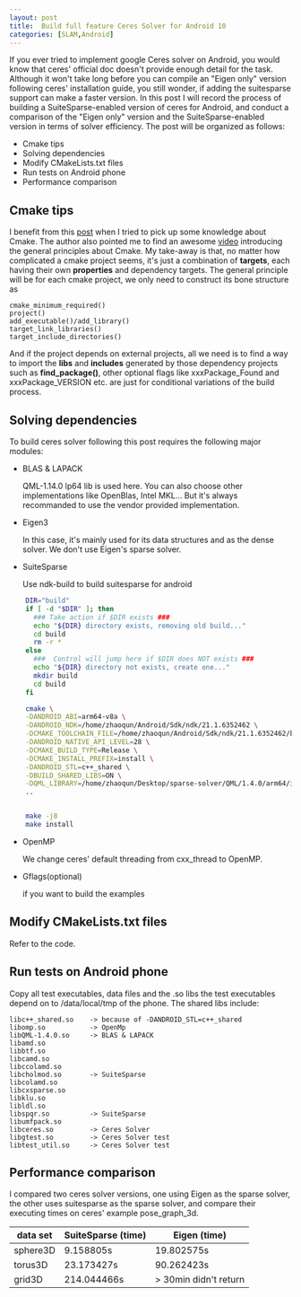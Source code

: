 ```yaml
---
layout: post
title:  Build full feature Ceres Solver for Android 10
categories: [SLAM,Android]
---
```


If you ever tried to implement google Ceres solver on Android, you would know that ceres' official doc doesn't provide enough detail for the task. Although it won't take long before you can compile an "Eigen only" version following ceres' installation guide, you still wonder, if adding the suitesparse support can make a faster version. In this post I will record the process of building a SuiteSparse-enabled version of ceres for Android, and conduct a comparison of the "Eigen only" version and the SuiteSparse-enabled version in terms of solver efficiency. The post will be organized as follows:

- Cmake tips
- Solving dependencies
- Modify CMakeLists.txt files
- Run tests on Android phone
- Performance comparison

## Cmake tips

I benefit from this [post](https://pabloariasal.github.io/2018/02/19/its-time-to-do-cmake-right/) when I tried to pick up some knowledge about Cmake. The author also pointed me to find an awesome [video](https://www.youtube.com/watch?v=bsXLMQ6WgIk) introducing the general principles about Cmake. My take-away is that, no matter how complicated a cmake project seems, it's just a combination of **targets**, each having their own **properties** and dependency targets. The general principle will be for each cmake project, we only need to construct its bone structure as
```shell
cmake_minimum_required()
project()
add_executable()/add_library()
target_link_libraries()
target_include_directories()
```
And if the project depends on external projects, all we need is to find a way to import the **libs** and **includes** generated by those dependency projects such as **find_package()**, other optional flags like xxxPackage_Found and xxxPackage_VERSION etc. are just for conditional variations of the build process. 

## Solving dependencies

To build ceres solver following this post requires the following major modules:

- BLAS & LAPACK 

	QML-1.14.0 lp64 lib is used here. You can also choose other implementations like OpenBlas, Intel MKL... But it's always recommanded to use the vendor provided implementation.

- Eigen3
	
	In this case, it's mainly used for its data structures and as the dense solver. We don't use Eigen's sparse solver. 

- SuiteSparse

	Use ndk-build to build suitesparse for android 
```sh
	DIR="build"
	if [ -d "$DIR" ]; then
	  ### Take action if $DIR exists ###
	  echo "${DIR} directory exists, removing old build..."
	  cd build
	  rm -r *
	else
	  ###  Control will jump here if $DIR does NOT exists ###
	  echo "${DIR} directory not exists, create one..."
	  mkdir build
	  cd build
	fi

	cmake \
	-DANDROID_ABI=arm64-v8a \
	-DANDROID_NDK=/home/zhaoqun/Android/Sdk/ndk/21.1.6352462 \
	-DCMAKE_TOOLCHAIN_FILE=/home/zhaoqun/Android/Sdk/ndk/21.1.6352462/build/cmake/android.toolchain.cmake \
	-DANDROID_NATIVE_API_LEVEL=28 \
	-DCMAKE_BUILD_TYPE=Release \
	-DCMAKE_INSTALL_PREFIX=install \
	-DANDROID_STL=c++_shared \
	-DBUILD_SHARED_LIBS=ON \
	-DQML_LIBRARY=/home/zhaoqun/Desktop/sparse-solver/QML/1.4.0/arm64/ilp64/lib/libQML-1.4.0.so \
	..


	make -j8
	make install
```
- OpenMP

	We change ceres' default threading from cxx_thread to OpenMP. 

- Gflags(optional) 

	if you want to build the examples

## Modify CMakeLists.txt files

Refer to the code. 

## Run tests on Android phone

Copy all test executables, data files and the .so libs the test executables depend on to /data/local/tmp of the phone. The shared libs include: 

	libc++_shared.so 	-> because of -DANDROID_STL=c++_shared
	libomp.so 			-> OpenMp
	libQML-1.4.0.so 	-> BLAS & LAPACK
	libamd.so
	libbtf.so
	libcamd.so
	libccolamd.so
	libcholmod.so 		-> SuiteSparse
	libcolamd.so
	libcxsparse.so
	libklu.so
	libldl.so
	libspqr.so 			-> SuiteSparse
	libumfpack.so
	libceres.so 		-> Ceres Solver
	libgtest.so 		-> Ceres Solver test
	libtest_util.so 	-> Ceres Solver test
	
## Performance comparison

I compared two ceres solver versions, one using Eigen as the sparse solver, the other uses suitesparse as the sparse solver, and compare their executing times on ceres' example pose_graph_3d. 

| data set | SuiteSparse (time) | Eigen (time) |  
| ----     | ------------| -------------------|  
| sphere3D | 9.158805s   | 19.802575s 		  |  
| torus3D  | 23.173427s  | 90.262423s  		  |  
| grid3D   | 214.044466s | > 30min didn't return  |  